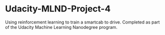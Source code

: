 # Udacity-MLND-Project-4
Using reinforcement learning to train a smartcab to drive. Completed as part of the Udacity Machine Learning Nanodegree program.
